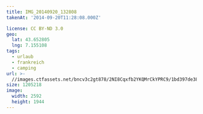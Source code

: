 ```yaml
---
title: IMG_20140920_132808
takenAt: '2014-09-20T11:28:08.000Z'

license: CC BY-ND 3.0
geo:
  lat: 43.652805
  lng: 7.155108
tags:
  - urlaub
  - frankreich
  - camping
url: >-
  //images.ctfassets.net/bncv3c2gt878/2NI8Cqxfb2YKQMrCkYPRC9/1bd397de38d6c4a1cad08a4460270f4c/img_20140920_132808_27696560154_o
size: 1205218
image:
  width: 2592
  height: 1944
---
```

